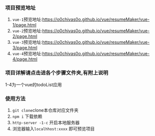 ### 项目预览地址

1. `vue-1`预览地址:https://o0chivas0o.github.io/vue/resumeMaker/vue-1/page.html
2. `vue-2`预览地址:https://o0chivas0o.github.io/vue/resumeMaker/vue-2/page.html
3. `vue-3`预览地址:https://o0chivas0o.github.io/vue/resumeMaker/vue-3/page.html
4. `vue-4`预览地址:https://o0chivas0o.github.io/vue/resumeMaker/vue-4/page.html


### 项目详解请点击进各个步骤文件夹,有附上说明
1-4为一个vue的todoList应用

### 使用方法

1. `git clone`clone本仓库对应文件夹
2. `npm i` 下载依赖
3. `http-server -1-c` 开启本地服务器
4. 浏览器输入`localhhost:xxxx` 即可预览项目
